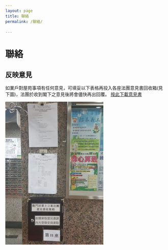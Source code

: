 ```yaml
---
layout: page
title: 聯絡
permalink: /聯絡/

---
```


# 聯絡

## 反映意見
如業戶對屋苑事項有任何意見，可填妥以下表格再投入各座法團意見書回收箱(見下圖)，法團於收到閣下之意見後將會儘快再出回覆。
[按此下載意見書](/assets/images/contact/意見書.jpg)

![位置](/assets/images/contact/location.jpeg)
